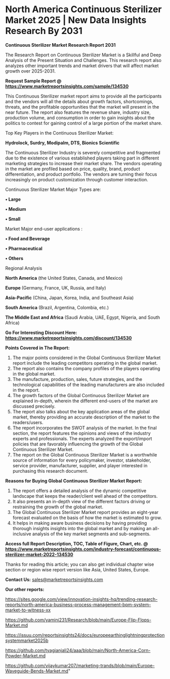 # North America Continuous Sterilizer Market 2025 | New Data Insights Research By 2031

<strong>Continuous Sterilizer Market Research Report 2031</strong>

The Research Report on Continuous Sterilizer Market is a Skillful and Deep Analysis of the Present Situation and Challenges. This research report also analyzes other important trends and market drivers that will affect market growth over 2025-2031.

<strong>Request Sample Report @ <a href=https://www.marketreportsinsights.com/sample/134530>https://www.marketreportsinsights.com/sample/134530</a></strong>

This Continuous Sterilizer market report aims to provide all the participants and the vendors will all the details about growth factors, shortcomings, threats, and the profitable opportunities that the market will present in the near future. The report also features the revenue share, industry size, production volume, and consumption in order to gain insights about the politics to contest for gaining control of a large portion of the market share.

Top Key Players in the Continuous Sterilizer Market:

<strong>Hydrolock, Surdry, Modipalm, DTS, Bionics Scientific</strong>

The Continuous Sterilizer Industry is severely competitive and fragmented due to the existence of various established players taking part in different marketing strategies to increase their market share. The vendors operating in the market are profiled based on price, quality, brand, product differentiation, and product portfolio. The vendors are turning their focus increasingly on product customization through customer interaction.

Continuous Sterilizer Market Major Types are:

<strong>• Large

• Medium

• Small</strong>

Market Major end-user applications :

<strong>• Food and Beverage

• Pharmaceutical

• Others</strong>

Regional Analysis

</u><strong><b>North America</b></strong> (the United States, Canada, and Mexico)

<strong><b>Europe </b></strong>(Germany, France, UK, Russia, and Italy)

<strong><b>Asia-Pacific</b></strong> (China, Japan, Korea, India, and Southeast Asia)

<strong><b>South America</b></strong> (Brazil, Argentina, Colombia, etc.)

<strong><b>The Middle East and Africa</b></strong> (Saudi Arabia, UAE, Egypt, Nigeria, and South Africa)

<strong>Go For Interesting Discount Here: <a href=https://www.marketreportsinsights.com/discount/134530>https://www.marketreportsinsights.com/discount/134530</a></strong>

<strong>Points Covered in The Report:</strong>
<ol>
  <li>The major points considered in the Global Continuous Sterilizer Market report include the leading competitors operating in the global market.</li>
  <li>The report also contains the company profiles of the players operating in the global market.</li>
  <li>The manufacture, production, sales, future strategies, and the technological capabilities of the leading manufacturers are also included in the report.</li>
  <li>The growth factors of the Global Continuous Sterilizer Market are explained in-depth, wherein the different end-users of the market are discussed precisely.</li>
  <li>The report also talks about the key application areas of the global market, thereby providing an accurate description of the market to the readers/users.</li>
  <li>The report incorporates the SWOT analysis of the market. In the final section, the report features the opinions and views of the industry experts and professionals. The experts analyzed the export/import policies that are favorably influencing the growth of the Global Continuous Sterilizer Market.</li>
  <li>The report on the Global Continuous Sterilizer Market is a worthwhile source of information for every policymaker, investor, stakeholder, service provider, manufacturer, supplier, and player interested in purchasing this research document.</li>
</ol>
<strong>Reasons for Buying Global Continuous Sterilizer Market Report:</strong>

<ol>
  <li>The report offers a detailed analysis of the dynamic competitive landscape that keeps the reader/client well ahead of the competitors.</li>
  <li>It also presents an in-depth view of the different factors driving or restraining the growth of the global market.</li>
  <li>The Global Continuous Sterilizer Market report provides an eight-year forecast evaluated on the basis of how the market is estimated to grow.</li>
  <li>It helps in making aware business decisions by having providing thorough insights insights into the global market and by making an all-inclusive analysis of the key market segments and sub-segments.</li>
</ol>
<strong>Access full Report Description, TOC, Table of Figure, Chart, etc. @ <a href=https://www.marketreportsinsights.com/industry-forecast/continuous-sterilizer-market-2022-134530>https://www.marketreportsinsights.com/industry-forecast/continuous-sterilizer-market-2022-134530</a></strong>


Thanks for reading this article; you can also get individual chapter wise section or region wise report version like Asia, United States, Europe.

<strong>Contact Us:</strong>
sales@marketreportsinsights.com

<strong>Our other reports:</strong>

<a href=https://sites.google.com/view/innovation-insights-hq/trending-research-reports/north-america-business-process-management-bpm-system-market-to-witness-xx>https://sites.google.com/view/innovation-insights-hq/trending-research-reports/north-america-business-process-management-bpm-system-market-to-witness-xx</a>

<a href=https://github.com/yamini231/Research/blob/main/Europe-Flip-Flops-Market.md>https://github.com/yamini231/Research/blob/main/Europe-Flip-Flops-Market.md</a>

<a href=https://issuu.com/reportsinsights24/docs/europeearthinglightningprotectionsystemmarket2025b>https://issuu.com/reportsinsights24/docs/europeearthinglightningprotectionsystemmarket2025b</a>

<a href=https://github.com/tyagianjali24/aaa/blob/main/North-America-Corn-Powder-Market.md>https://github.com/tyagianjali24/aaa/blob/main/North-America-Corn-Powder-Market.md</a>

<a href=https://github.com/vijaykumar207/marketing-trands/blob/main/Europe-Waveguide-Bends-Market.md>https://github.com/vijaykumar207/marketing-trands/blob/main/Europe-Waveguide-Bends-Market.md</a>"
